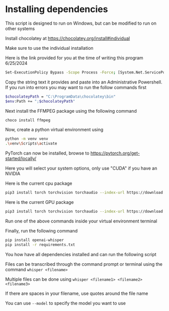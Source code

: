 # Installing dependencies
This script is designed to run on Windows, but can be modified to run on other systems
 
Install chocolatey at https://chocolatey.org/install#individual

Make sure to use the individual installation

Here is the link provided for you at the time of writing this program 6/25/2024
```bash 
Set-ExecutionPolicy Bypass -Scope Process -Force; [System.Net.ServicePointManager]::SecurityProtocol = [System.Net.ServicePointManager]::SecurityProtocol -bor 3072; iex ((New-Object System.Net.WebClient).DownloadString('https://community.chocolatey.org/install.ps1'))
```    

Copy the string text it provides and paste into an Administrative Powershell.
If you run into errors you may want to run the follow commands first
```bash  
$chocolateyPath = "C:\ProgramData\chocolatey\bin"
$env:Path += ";$chocolateyPath"
```  

Next install the FFMPEG package using the following command
```bash
choco install ffmpeg
```

Now, create a python virtual environment using
```bash
python -m venv venv
.\venv\Scripts\activate
```

PyTorch can now be installed, browse to https://pytorch.org/get-started/locally/

Here you will select your system options, only use "CUDA" if you have an NVIDIA

Here is the current cpu package
```bash
pip3 install torch torchvision torchaudio --index-url https://download.pytorch.org/whl/cpu
```
Here is the current GPU package
```bash
pip3 install torch torchvision torchaudio --index-url https://download.pytorch.org/whl/cu121
```

Run one of the above commands inside your virtual environment terminal

Finally, run the following command
```bash
pip install openai-whisper
pip install -r requirements.txt
```

You how have all dependencies installed and can run the following script

Files can be transcribed through the command prompt or terminal using the command ```whisper <filename>```

Multiple files can be done using ```whisper <filename1> <filename2> <filename3>```

If there are spaces in your filename, use quotes around the file name

You can use ```--model``` to specify the model you want to use
